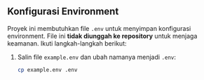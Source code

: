 ## Konfigurasi Environment

Proyek ini membutuhkan file `.env` untuk menyimpan konfigurasi environment. File ini **tidak diunggah ke repository** untuk menjaga keamanan. Ikuti langkah-langkah berikut:

1. Salin file `example.env` dan ubah namanya menjadi `.env`:
   ```bash
   cp example.env .env
   ```
